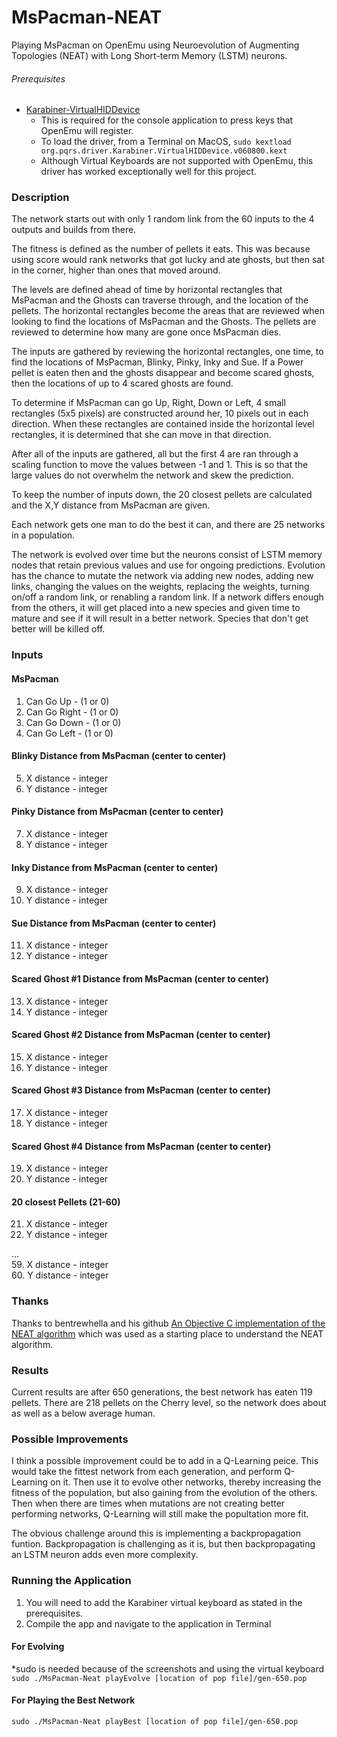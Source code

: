 # MsPacman-NEAT
Playing MsPacman on OpenEmu using Neuroevolution of Augmenting Topologies (NEAT) with Long Short-term Memory (LSTM) neurons.

###### Prerequisites
* [Karabiner-VirtualHIDDevice](https://github.com/tekezo/Karabiner-VirtualHIDDevice)
  - This is required for the console application to press keys that OpenEmu will register.
  - To load the driver, from a Terminal on MacOS, `sudo kextload org.pqrs.driver.Karabiner.VirtualHIDDevice.v060800.kext`
  - Although Virtual Keyboards are not supported with OpenEmu, this driver has worked exceptionally well for this project.
  
### Description
The network starts out with only 1 random link from the 60 inputs to the 4 outputs and builds from there.  

The fitness is defined as the number of pellets it eats.  This was because using score would rank networks that got lucky and ate ghosts, but then sat in the corner, higher than ones that moved around.  

The levels are defined ahead of time by horizontal rectangles that MsPacman and the Ghosts can traverse through, and the location of the pellets.  The horizontal rectangles become the areas that are reviewed when looking to find the locations of MsPacman and the Ghosts.  The pellets are reviewed to determine how many are gone once MsPacman dies.

The inputs are gathered by reviewing the horizontal rectangles, one time, to find the locations of MsPacman, Blinky, Pinky, Inky and Sue.  If a Power pellet is eaten then and the ghosts disappear and become scared ghosts, then the locations of up to 4 scared ghosts are found.

To determine if MsPacman can go Up, Right, Down or Left, 4 small rectangles (5x5 pixels) are constructed around her, 10 pixels out in each direction.  When these rectangles are contained inside the horizontal level rectangles, it is determined that she can move in that direction.

After all of the inputs are gathered, all but the first 4 are ran through a scaling function to move the values between -1 and 1.  This is so that the large values do not overwhelm the network and skew the prediction.

To keep the number of inputs down, the 20 closest pellets are calculated and the X,Y distance from MsPacman are given.

Each network gets one man to do the best it can, and there are 25 networks in a population.

The network is evolved over time but the neurons consist of LSTM memory nodes that retain previous values and use for ongoing predictions. Evolution has the chance to mutate the network via adding new nodes, adding new links, changing the values on the weights, replacing the weights, turning on/off a random link, or renabling a random link. If a network differs enough from the others, it will get placed into a new species and given time to mature and see if it will result in a better network.  Species that don't get better will be killed off.

### Inputs
#### MsPacman
1.    Can Go Up - (1 or 0)
2. Can Go Right - (1 or 0)
3.  Can Go Down - (1 or 0)
4.  Can Go Left - (1 or 0)
#### Blinky Distance from MsPacman (center to center)
5.   X distance - integer
6.   Y distance - integer
#### Pinky Distance from MsPacman (center to center)
7.   X distance - integer
8.   Y distance - integer
#### Inky Distance from MsPacman (center to center)
9.   X distance - integer
10.  Y distance - integer
#### Sue Distance from MsPacman (center to center)
11.  X distance - integer
12.  Y distance - integer
#### Scared Ghost #1 Distance from MsPacman (center to center)
13.  X distance - integer
14.  Y distance - integer
#### Scared Ghost #2 Distance from MsPacman (center to center)
15.  X distance - integer
16.  Y distance - integer
#### Scared Ghost #3 Distance from MsPacman (center to center)
17.  X distance - integer
18.  Y distance - integer
#### Scared Ghost #4 Distance from MsPacman (center to center)
19.  X distance - integer
20.  Y distance - integer
#### 20 closest Pellets (21-60)
21.  X distance - integer  
22.  Y distance - integer  

...  
59.  X distance - integer  
60.  Y distance - integer  

### Thanks
Thanks to bentrewhella and his github [An Objective C implementation of the NEAT algorithm](https://github.com/bentrewhella/Objective-NEAT) which was used as a starting place to understand the NEAT algorithm.

### Results
Current results are after 650 generations, the best network has eaten 119 pellets.  There are 218 pellets on the Cherry level, so the network does about as well as a below average human.

### Possible Improvements
I think a possible improvement could be to add in a Q-Learning peice.  This would take the fittest network from each generation, and perform Q-Learning on it.  Then use it to evolve other networks, thereby increasing the fitness of the population, but also gaining from the evolution of the others.  Then when there are times when mutations are not creating better performing networks, Q-Learning will still make the popultation more fit.

The obvious challenge around this is implementing a backpropagation funtion.  Backpropagation is challenging as it is, but then backpropagating an LSTM neuron adds even more complexity.

### Running the Application  
1. You will need to add the Karabiner virtual keyboard as stated in the prerequisites.  
2. Compile the app and navigate to the application in Terminal  
#### For Evolving  
*sudo is needed because of the screenshots and using the virtual keyboard  
`sudo ./MsPacman-Neat playEvolve [location of pop file]/gen-650.pop`
#### For Playing the Best Network  
`sudo ./MsPacman-Neat playBest [location of pop file]/gen-650.pop`

